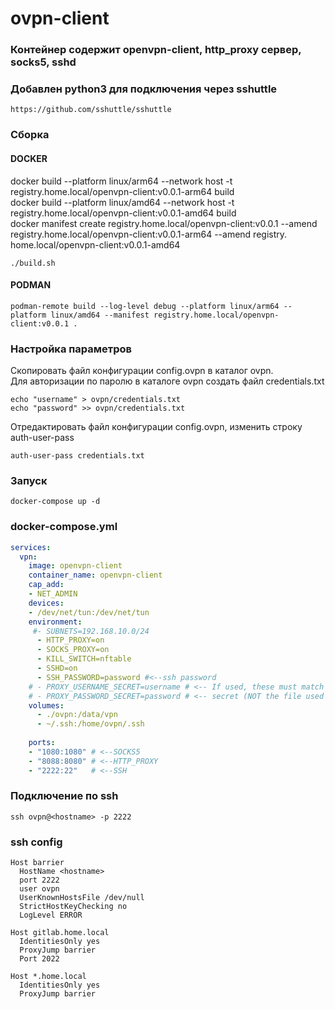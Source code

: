 # ovpn-client

### Контейнер содержит openvpn-client, http_proxy сервер, socks5, sshd 
### Добавлен python3 для подключения через sshuttle 
```
https://github.com/sshuttle/sshuttle
```
### Сборка
#### DOCKER
docker build  --platform linux/arm64 --network host -t registry.home.local/openvpn-client:v0.0.1-arm64 build <br>
docker build  --platform linux/amd64 --network host -t registry.home.local/openvpn-client:v0.0.1-amd64 build <br>
docker manifest create registry.home.local/openvpn-client:v0.0.1 --amend registry.home.local/openvpn-client:v0.0.1-arm64  --amend registry. home.local/openvpn-client:v0.0.1-amd64 <br>
```shell
./build.sh
```
#### PODMAN
```shell
podman-remote build --log-level debug --platform linux/arm64 --platform linux/amd64 --manifest registry.home.local/openvpn-client:v0.0.1 .
```
### Настройка параметров
Скопировать файл конфигурации config.ovpn в каталог ovpn.<br> 
Для авторизации по паролю в каталоге ovpn создать файл credentials.txt
```shell
echo "username" > ovpn/credentials.txt
echo "password" >> ovpn/credentials.txt
```
Отредактировать файл конфигурации config.ovpn, изменить строку auth-user-pass
```text
auth-user-pass credentials.txt
```
### Запуск
```shell
docker-compose up -d
```

### docker-compose.yml
```yaml
services:
  vpn:
    image: openvpn-client
    container_name: openvpn-client
    cap_add:
    - NET_ADMIN
    devices:
    - /dev/net/tun:/dev/net/tun
    environment:
     #- SUBNETS=192.168.10.0/24
      - HTTP_PROXY=on
      - SOCKS_PROXY=on
      - KILL_SWITCH=nftable
      - SSHD=on
      - SSH_PASSWORD=password #<--ssh password  
    # - PROXY_USERNAME_SECRET=username # <-- If used, these must match the name of a
    # - PROXY_PASSWORD_SECRET=password # <-- secret (NOT the file used by the secret)
    volumes:
      - ./ovpn:/data/vpn
      - ~/.ssh:/home/ovpn/.ssh
      
    ports:
    - "1080:1080" # <--SOCKS5
    - "8088:8080" # <--HTTP_PROXY
    - "2222:22"   # <--SSH

```
### Подключение по ssh
```shell
ssh ovpn@<hostname> -p 2222
```
### ssh config
```text
Host barrier  
  HostName <hostname>
  port 2222
  user ovpn
  UserKnownHostsFile /dev/null
  StrictHostKeyChecking no
  LogLevel ERROR
  
Host gitlab.home.local
  IdentitiesOnly yes
  ProxyJump barrier
  Port 2022

Host *.home.local
  IdentitiesOnly yes
  ProxyJump barrier
 
```
